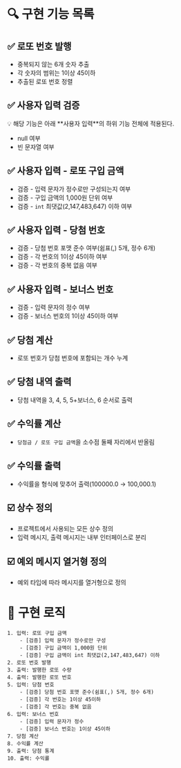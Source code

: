 # 🔍 구현 기능 목록

## ✅ 로또 번호 발행

- 중복되지 않는 6개 숫자 추출
- 각 숫자의 범위는 1이상 45이하
- 추출된 로또 번호 정렬

## ✅ 사용자 입력 검증

<aside>
💡 해당 기능은 아래 **사용자 입력**의 하위 기능 전체에 적용된다.

</aside>

- null 여부
- 빈 문자열 여부

## ✅ 사용자 입력 - 로또 구입 금액

- 검증 - 입력 문자가 정수로만 구성되는지 여부
- 검증 - 구입 금액의 1,000원 단위 여부
- 검증 - `int` 최댓값(2,147,483,647) 이하 여부

## ✅ 사용자 입력 - 당첨 번호

- 검증 - 당첨 번호 포맷 준수 여부(쉼표(,) 5개, 정수 6개)
- 검증 - 각 번호의 1이상 45이하 여부
- 검증 - 각 번호의 중복 없음 여부

## ✅ 사용자 입력 - 보너스 번호

- 검증 - 입력 문자의 정수 여부
- 검증 - 보너스 번호의 1이상 45이하 여부

## ✅ 당첨 계산

- 로또 번호가 당첨 번호에 포함되는 개수 누계

## ✅ 당첨 내역 출력

- 당첨 내역을 3, 4, 5, 5+보너스, 6 순서로 출력

## ✅ 수익률 계산

- `당첨금 / 로또 구입 금액`을 소수점 둘째 자리에서 반올림

## ✅ 수익률 출력

- 수익률을 형식에 맞추어 출력(100000.0 → 100,000.1)

## ☑️ 상수 정의

- 프로젝트에서 사용되는 모든 상수 정의
- 입력 메시지, 출력 메시지는 내부 인터페이스로 분리

## ☑️ 예외 메시지 열거형 정의

- 예외 타입에 따라 메시지를 열거형으로 정의

# 📓 구현 로직

```
1. 입력: 로또 구입 금액
	- [검증] 입력 문자가 정수로만 구성
	- [검증] 구입 금액이 1,000원 단위
	- [검증] 구입 금액이 int 최댓값(2,147,483,647) 이하
2. 로또 번호 발행
3. 출력: 발행한 로또 수량
4. 출력: 발행한 로또 번호
5. 입력: 당첨 번호
	- [검증] 당첨 번호 포맷 준수(쉼표(,) 5개, 정수 6개)
	- [검증] 각 번호는 1이상 45이하
	- [검증] 각 번호는 중복 없음
6. 입력: 보너스 번호
	- [검증] 입력 문자가 정수
	- [검증] 보너스 번호는 1이상 45이하
7. 당첨 계산
8. 수익률 계산
9. 출력: 당첨 통계
10. 출력: 수익률
```